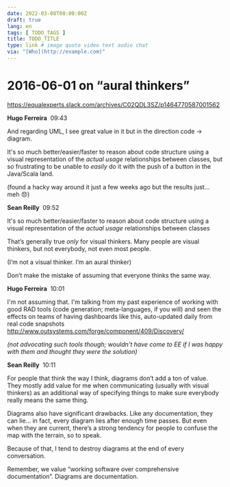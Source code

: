 ```yaml
---
date: 2022-03-08T00:00:00Z
draft: true
lang: en
tags: [ TODO_TAGS ]
title: TODO_TITLE
type: link # image quote video text audio chat
via: "[Who](http://example.com)"
---
```



# 2016-06-01 on “aural thinkers”

https://equalexperts.slack.com/archives/C02QDL3SZ/p1464770587001562

**Hugo Ferreira**  09:43

And regarding UML, I see great value in it but in the direction code -> diagram.

It's so much better/easier/faster to reason about code structure using a visual representation of the *actual usage* relationships between classes, but so frustrating to be unable to *easily* do it with the push of a button in the Java/Scala land.

(found a hacky way around it just a few weeks ago but the results just… meh 😞)

**Sean Reilly**  09:52

It's so much better/easier/faster to reason about code structure using a visual representation of the *actual usage* relationships between classes

That’s generally true *only* for visual thinkers. Many people are visual thinkers, but not everybody, not even most people.

(I’m not a visual thinker. I’m an aural thinker)

Don’t make the mistake of assuming that everyone thinks the same way.

**Hugo Ferreira**  10:01

I'm not assuming that. I'm talking from my past experience of working with good RAD tools (code generation; meta-languages, if you will) and seen the effects on teams of having dashboards like this, auto-updated daily from real code snapshots
http://www.outsystems.com/forge/component/409/Discovery/

*(not advocating such tools though; wouldn't have come to EE if I was happy with them and thought they were the solution)*

**Sean Reilly**  10:11

For people that think the way I think, diagrams don’t add a ton of value. They mostly add value for me when communicating (usually with visual thinkers) as an additional way of specifying things to make sure everybody really means the same thing.

Diagrams also have significant drawbacks. Like any documentation, they can lie… in fact, every diagram lies after enough time passes. But even when they are current, there’s a strong tendency for people to confuse the map with the terrain, so to speak.

Because of that, I tend to destroy diagrams at the end of every conversation.

Remember, we value “working software over comprehensive documentation”. Diagrams are documentation.
